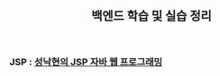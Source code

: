 <header>
  <h2>백엔드 학습 및 실습 정리</h2>
</header>

<body>
  <h3>JSP : <a href="https://github.com/swoody1101/frontend-pracitce/tree/main/HTML%2BCSS%2BJavaScript">성낙현의 JSP 자바 웹 프로그래밍</a></h3>
</body>

